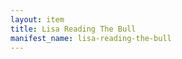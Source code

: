 ```yaml
---
layout: item
title: Lisa Reading The Bull
manifest_name: lisa-reading-the-bull
---
```

<!-- Add an essay or interpretive material below this line,
using HTML or markdown.  Do not modify this file above this line -->

